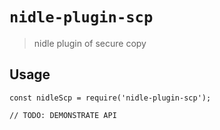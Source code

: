 # `nidle-plugin-scp`

> nidle plugin of secure copy

## Usage

```
const nidleScp = require('nidle-plugin-scp');

// TODO: DEMONSTRATE API
```
